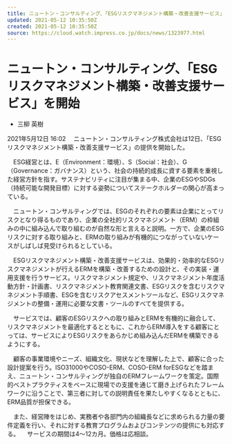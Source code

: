 ```yaml
---
title: ニュートン・コンサルティング、「ESGリスクマネジメント構築・改善支援サービス」を開始 - クラウド Watch
updated: 2021-05-12 10:35:50Z
created: 2021-05-12 10:35:50Z
source: https://cloud.watch.impress.co.jp/docs/news/1323977.html
---
```


# ニュートン・コンサルティング、「ESGリスクマネジメント構築・改善支援サービス」を開始

- 三柳 英樹

2021年5月12日 16:02
　ニュートン・コンサルティング株式会社は12日、「ESGリスクマネジメント構築・改善支援サービス」の提供を開始した。

　ESG経営とは、E（Environment：環境）、S（Social：社会）、G（Governance：ガバナンス）という、社会の持続的成長に資する要素を重視した経営方針を指す。サステナビリティに注目が集まる中、企業のESGやSDGs（持続可能な開発目標）に対する姿勢についてステークホルダーの関心が高まっている。

　ニュートン・コンサルティングでは、ESGのそれぞれの要素は企業にとってリスクとなり得るものであり、企業の全社的リスクマネジメント（ERM）の枠組みの中に組み込んで取り組むのが自然な形と言えると説明。一方で、企業のESGリスクに対する取り組みと、ERMの取り組みが有機的につながっていないケースがしばしば見受けられるとしている。

　ESGリスクマネジメント構築・改善支援サービスは、効果的・効率的なESGリスクマネジメントが行えるERMを構築・改善するための設計と、その実装・運用支援を行うサービス。リスクマネジメント規定や、リスクマネジメント年度活動方針・計画書、リスクマネジメント教育関連文書、ESGリスクを含むリスクマネジメント手順書、ESGを含むリスクアセスメントツールなど、ESGリスクマネジメントの整備・運用に必要な文書・ツールのすべてを提供する。

　サービスでは、顧客のESGリスクへの取り組みとERMを有機的に融合して、リスクマネジメントを最適化するとともに、これからERM導入をする顧客にとっては、サービスによりESGリスクをあらかじめ組み込んだERMを構築できるようにする。

　顧客の事業環境やニーズ、組織文化、現状などを理解した上で、顧客に合った設計提案を行う。ISO31000やCOSO-ERM、COSO-ERM forESGなどを踏まえ、ニュートン・コンサルティングが独自のERMフレームワークを策定。国際的ベストプラクティスをベースに現場での支援を通じて磨き上げられたフレームワークに沿うことで、第三者に対しての説明責任を果たしやすくなるとともに、ERM品質が担保できる。

　また、経営陣をはじめ、実務者や各部門内の組織長などに求められる力量の要件定義を行い、それに対する教育プログラムおよびコンテンツの提供にも対応する。
　サービスの期間は4～12カ月。価格は応相談。